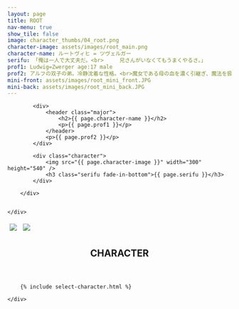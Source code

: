 ```yaml
---
layout: page
title: ROOT
nav-menu: true
show_tile: false
image: character_thumbs/04_root.png
character-image: assets/images/root_main.png
character-name: ルートヴィヒ = ツヴェルガー
serifu: 「俺は一人で大丈夫だ。<br>　　　兄さんがいなくてもうまくやるさ。」
prof1: Ludwig=Zwerger age:17 male
prof2: アルフの双子の弟。冷静沈着な性格。<br>魔女である母の血を濃く引継ぎ、魔法を扱うのが得意。<br>生まれつき呪いにかかっており、永久に死ぬことができない。<br>アルフと呪いを解く方法を探す旅をしている。
mini-front: assets/images/root_mini_front.JPG
mini-back: assets/images/root_mini_back.JPG
---
```


<!-- Main -->
<div id="main">

<!-- One -->
<section id="one">
	<div class="inner">
		<div class="flexcontainer ">

			<div>
				<header class="major">
					<h2>{{ page.character-name }}</h2>
					<p>{{ page.prof1 }}</p>
				</header>
				<p>{{ page.prof2 }}</p>
			</div>

			<div class="character">
				<img src="{{ page.character-image }}" width="300" height="540" />
				<h3 class="serifu fade-in-bottom">{{ page.serifu }}</h3>
			</div>

		</div>


	</div>
</section>

<!-- Two -->
<section id="two">
	<div class="inner">
		<div class="flexcontainer">
			<img class="miniflexitem" src="{{ page.mini-front }} " style="margin:5px;"/>
			<img class="miniflexitem" src="{{ page.mini-back }} " style="margin:5px;"/>
		</div>
	</div>
</section>

<!-- Three -->
<section id="three">
	<div class="inner">
		<header class="major">
			<h2>CHARACTER</h2>
		</header>

		{% include select-character.html %}

	</div>
</section>
</div>